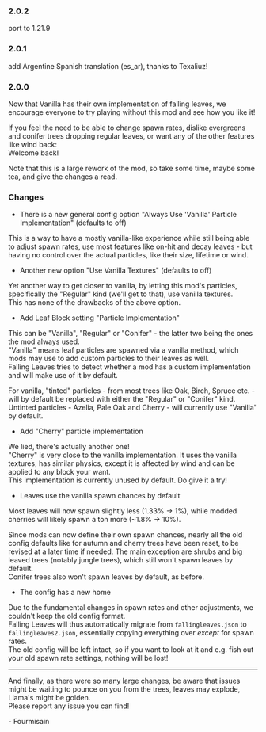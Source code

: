 ### 2.0.2

port to 1.21.9

### 2.0.1

add Argentine Spanish translation (es_ar), thanks to Texaliuz!

### 2.0.0

Now that Vanilla has their own implementation of falling leaves, we encourage everyone to try playing without this mod and see how you like it!

If you feel the need to be able to change spawn rates, dislike evergreens and conifer trees dropping regular leaves, or want any of the other features like wind back:  
Welcome back!

Note that this is a large rework of the mod, so take some time, maybe some tea, and give the changes a read.

### Changes

- There is a new general config option "Always Use 'Vanilla' Particle Implementation" (defaults to off)

This is a way to have a mostly vanilla-like experience while still being able to adjust spawn rates, use most features like on-hit and decay leaves - but having no control over the actual particles, like their size, lifetime or wind.

- Another new option "Use Vanilla Textures" (defaults to off)

Yet another way to get closer to vanilla, by letting this mod's particles, specifically the "Regular" kind (we'll get to that), use vanilla textures.  
This has none of the drawbacks of the above option. 


- Add Leaf Block setting "Particle Implementation"

This can be "Vanilla", "Regular" or "Conifer" - the latter two being the ones the mod always used.  
"Vanilla" means leaf particles are spawned via a vanilla method, which mods may use to add custom particles to their leaves as well.  
Falling Leaves tries to detect whether a mod has a custom implementation and will make use of it by default.  

For vanilla, "tinted" particles - from most trees like Oak, Birch, Spruce etc. - will by default be replaced with either the "Regular" or "Conifer" kind.  
Untinted particles - Azelia, Pale Oak and Cherry - will currently use "Vanilla" by default.

- Add "Cherry" particle implementation

We lied, there's actually another one!  
"Cherry" is very close to the vanilla implementation. It uses the vanilla textures, has similar physics, except it is affected by wind and can be applied to any block your want.  
This implementation is currently unused by default. Do give it a try!

- Leaves use the vanilla spawn chances by default

Most leaves will now spawn slightly less (1.33% -> 1%), while modded cherries will likely spawn a ton more (~1.8% -> 10%).
  
Since mods can now define their own spawn chances, nearly all the old config defaults like for autumn and cherry trees have been reset, to be revised at a later time if needed. The main exception are shrubs and big leaved trees (notably jungle trees), which still won't spawn leaves by default.  
Conifer trees also won't spawn leaves by default, as before.

- The config has a new home

Due to the fundamental changes in spawn rates and other adjustments, we couldn't keep the old config format.  
Falling Leaves will thus automatically migrate from `fallingleaves.json` to `fallingleaves2.json`, essentially copying everything over *except* for spawn rates.  
The old config will be left intact, so if you want to look at it and e.g. fish out your old spawn rate settings, nothing will be lost!

---

And finally, as there were so many large changes, be aware that issues might be waiting to pounce on you from the trees, leaves may explode, Llama's might be golden.  
Please report any issue you can find!

 \- Fourmisain
